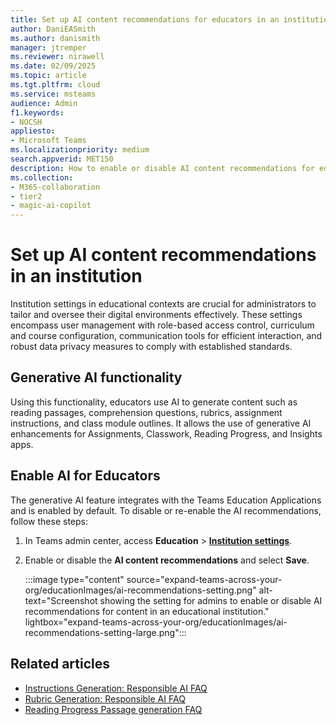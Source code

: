 ```yaml
---
title: Set up AI content recommendations for educators in an institution
author: DaniEASmith
ms.author: danismith
manager: jtremper
ms.reviewer: nirawell
ms.date: 02/09/2025
ms.topic: article
ms.tgt.pltfrm: cloud
ms.service: msteams
audience: Admin
f1.keywords: 
- NOCSH
appliesto: 
- Microsoft Teams
ms.localizationpriority: medium
search.appverid: MET150
description: How to enable or disable AI content recommendations for educators in an institution.
ms.collection: 
- M365-collaboration
- tier2
- magic-ai-copilot
---
```


# Set up AI content recommendations in an institution

Institution settings in educational contexts are crucial for administrators to tailor and oversee their digital environments effectively. These settings encompass user management with role-based access control, curriculum and course configuration, communication tools for efficient interaction, and robust data privacy measures to comply with established standards.

## Generative AI functionality

Using this functionality, educators use AI to generate content such as reading passages, comprehension questions, rubrics, assignment instructions, and class module outlines. It allows the use of generative AI enhancements for Assignments, Classwork, Reading Progress, and Insights apps.

## Enable AI for Educators

The generative AI feature integrates with the Teams Education Applications and is enabled by default. To disable or re-enable the AI recommendations, follow these steps:

1. In Teams admin center, access **Education** > [**Institution settings**](https://admin.teams.microsoft.com/education/institution-settings).

1. Enable or disable the **AI content recommendations** and select **Save**.

   :::image type="content" source="expand-teams-across-your-org/educationImages/ai-recommendations-setting.png" alt-text="Screenshot showing the setting for admins to enable or disable AI recommendations for content in an educational institution." lightbox="expand-teams-across-your-org/educationImages/ai-recommendations-setting-large.png":::

## Related articles

* [Instructions Generation: Responsible AI FAQ](https://support.microsoft.com/en-us/topic/instructions-generation-responsible-ai-faq-f44f9d1e-152e-4456-a3f8-b1bb0595eda8)
* [Rubric Generation: Responsible AI FAQ](https://support.microsoft.com/en-us/topic/rubric-generation-responsible-ai-faq-5d74dd6f-7a9c-4053-a3e1-0af50e94218b)
* [Reading Progress Passage generation FAQ](https://support.microsoft.com/en-us/topic/reading-progress-passage-generation-faq-62a6c3d8-4ee6-4809-804e-78ada1d327e6)
